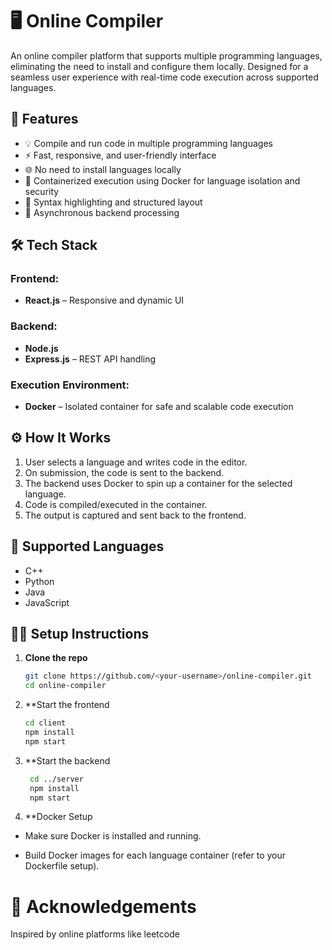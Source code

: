 # 🖥️ Online Compiler

An online compiler platform that supports multiple programming languages, eliminating the need to install and configure them locally. Designed for a seamless user experience with real-time code execution across supported languages.

## 🚀 Features

- 💡 Compile and run code in multiple programming languages
- ⚡ Fast, responsive, and user-friendly interface
- 🌐 No need to install languages locally
- 🐳 Containerized execution using Docker for language isolation and security
- 🧠 Syntax highlighting and structured layout
- 🔄 Asynchronous backend processing


## 🛠️ Tech Stack

### Frontend:
- **React.js** – Responsive and dynamic UI

### Backend:
- **Node.js**
- **Express.js** – REST API handling

### Execution Environment:
- **Docker** – Isolated container for safe and scalable code execution

## ⚙️ How It Works

1. User selects a language and writes code in the editor.
2. On submission, the code is sent to the backend.
3. The backend uses Docker to spin up a container for the selected language.
4. Code is compiled/executed in the container.
5. The output is captured and sent back to the frontend.

## 🧪 Supported Languages

- C++
- Python
- Java
- JavaScript

## 🧑‍💻 Setup Instructions

1. **Clone the repo**
   ```bash
   git clone https://github.com/<your-username>/online-compiler.git
   cd online-compiler
2. **Start the frontend
    ```bash
    cd client
    npm install
    npm start
3. **Start the backend
   ```bash
    cd ../server
    npm install
    npm start
4. **Docker Setup

  - Make sure Docker is installed and running.
  
  - Build Docker images for each language container (refer to your Dockerfile setup).

# 🙌 Acknowledgements
Inspired by online platforms like leetcode



